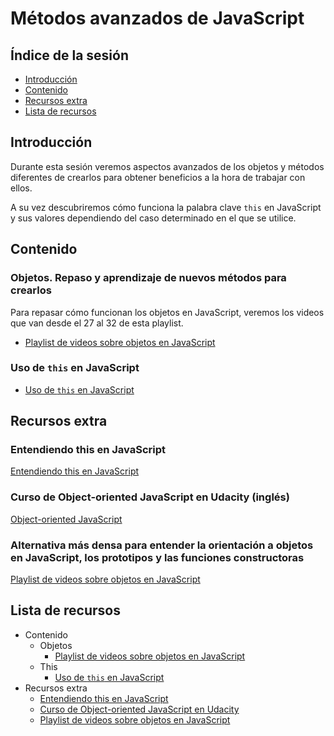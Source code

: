 # Métodos avanzados de JavaScript

## Índice de la sesión

- [Introducción](#introduccion)
- [Contenido](#contenido)
- [Recursos extra](#recursos-extra)
- [Lista de recursos](#lista-de-recursos)

## Introducción

Durante esta sesión veremos aspectos avanzados de los objetos y métodos diferentes de crearlos para obtener beneficios a la hora de trabajar con ellos.

A su vez descubriremos cómo funciona la palabra clave `this` en JavaScript y sus valores dependiendo del caso determinado en el que se utilice.

## Contenido

### Objetos. Repaso y aprendizaje de nuevos métodos para crearlos

Para repasar cómo funcionan los objetos en JavaScript, veremos los videos que van desde el 27 al 32 de esta playlist.

- [Playlist de videos sobre objetos en JavaScript](https://www.youtube.com/watch?v=ycfoaxNhYbk&index=27&list=PLI7nHlOIIPOJtTDs1HVJABswW-xJcA7_o)

### Uso de `this` en JavaScript

- [Uso de `this` en JavaScript](https://www.youtube.com/watch?v=bPkHGeR1kIY)

## Recursos extra

### Entendiendo this en JavaScript

[Entendiendo this en JavaScript](https://medium.com/entendiendo-javascript/entendiendo-this-javascript-cba60c8cec8c)

### Curso de Object-oriented JavaScript en Udacity (inglés)

[Object-oriented JavaScript](https://www.udacity.com/course/object-oriented-javascript--ud015)

### Alternativa más densa para entender la orientación a objetos en JavaScript, los prototipos y las funciones constructoras

[Playlist de videos sobre objetos en JavaScript](https://www.youtube.com/watch?v=czceiR4Y8Rg&index=24&list=PLEtcGQaT56cij4cilDUzKYcu6-wW44kTx)

## Lista de recursos

- Contenido
  - Objetos
    - [Playlist de videos sobre objetos en JavaScript](https://www.youtube.com/watch?v=ycfoaxNhYbk&index=27&list=PLI7nHlOIIPOJtTDs1HVJABswW-xJcA7_o)
  - This
    - [Uso de `this` en JavaScript](https://www.youtube.com/watch?v=bPkHGeR1kIY)
- Recursos extra
  - [Entendiendo this en JavaScript](https://medium.com/entendiendo-javascript/entendiendo-this-javascript-cba60c8cec8c)
  - [Curso de Object-oriented JavaScript en Udacity](https://www.udacity.com/course/object-oriented-javascript--ud015)
  - [Playlist de videos sobre objetos en JavaScript](https://www.youtube.com/watch?v=czceiR4Y8Rg&index=24&list=PLEtcGQaT56cij4cilDUzKYcu6-wW44kTx)
